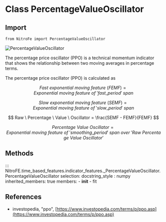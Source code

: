 

# Class PercentageValueOscillator

## Import
`
from NitroFe import PercentageValueOscillator
`

![PercentageValueOscillator](https://media.giphy.com/media/pYs30P7XQcEZImCUIg/giphy.gif)

The percentage price oscillator (PPO) is a technical momentum indicator that shows the relationship between two moving averages in percentage terms. 

The percentage price oscillator (PPO) is calculated as 

$$
Fast \ exponential \ moving \ feature \ (FEMF) = Exponential \ moving \ feature \ of \ 'fast\_period' \ span
$$

$$
Slow \ exponential \ moving \ feature \ (SEMF) = Exponential \ moving \ feature \ of \ 'slow\_period' \ span
$$

$$
Raw \ Percentage \ Value \ Oscillator =  \frac{SEMF - FEMF}{FEMF}
$$

$$
Percentage \ Value \ Oscillator =  Exponential \ moving \ feature \ of \  'smoothing\_period' \ span \ over \ 'Raw \ Percentage \ Value \ Oscillator'
$$

## Methods

::: NitroFE.time_based_features.indicator_features._PercentageValueOscillator.PercentageValueOscillator
    selection:
        docstring_style : numpy
        inherited_members: true
        members:
        - __init__
        - fit

References
----------
* investopedia, "ppo",
    [https://www.investopedia.com/terms/p/ppo.asp](https://www.investopedia.com/terms/p/ppo.asp)